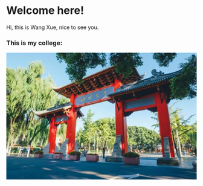 # Welcome here!

Hi, this is Wang Xue, nice to see you.

### This is my college:
![My college](/assets/my_college.jpg)
